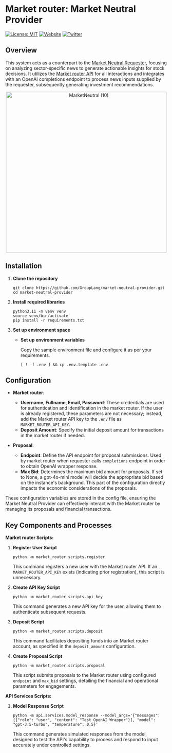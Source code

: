 # Market router: Market Neutral Provider
[![License: MIT](https://img.shields.io/badge/License-MIT-yellow.svg)](https://opensource.org/licenses/MIT)
[![Website](https://img.shields.io/badge/Visit-marketrouter.ai-blue)](https://marketrouter.ai)
[![Twitter](https://img.shields.io/twitter/url/https/twitter.com/GroupLang.svg?style=social&label=Follow%20%40GroupLang)](https://twitter.com/GroupLang)

## Overview

This system acts as a counterpart to the [Market Neutral Requester](https://github.com/GroupLang/neutral-portfolio-requester), focusing on analyzing sector-specific news to generate actionable insights for stock decisions. It utilizes the [Market router API](https://marketrouter.ai/) for all interactions and integrates with an OpenAI completions endpoint to process news inputs supplied by the requester, subsequently generating investment recommendations.

<p align="center">
  <img src="https://github.com/user-attachments/assets/9b29a7bc-5b89-4c67-9336-2249f0569d00" alt="MarketNeutral (10)" width="500">
</p>

## Installation

1. **Clone the repository**

   ```shell
   git clone https://github.com/GroupLang/market-neutral-provider.git
   cd market-neutral-provider
   ```
2. **Install required libraries**
   ```shell
   python3.11 -m venv venv
   source venv/bin/activate
   pip install -r requirements.txt
   ```
3. **Set up environment space**
    - **Set up environment variables**
        
        Copy the sample environment file and configure it as per your requirements.

        ```shell
        [ ! -f .env ] && cp .env.template .env
        ```


## Configuration

- **Market router**:
  - **Username, Fullname, Email, Password**: These credentials are used for authentication and identification in the market router. If the user is already registered, these parameters are not necessary; instead, add the Market router API key to the `.env` file as `MARKET_ROUTER_API_KEY`.
  - **Deposit Amount**: Specify the initial deposit amount for transactions in the market router if needed.
  
- **Proposal**:
  - **Endpoint**: Define the API endpoint for proposal submissions. Used by market router when requester calls `completions` endpoint in order to obtain OpenAI wrapper response.
  - **Max Bid**: Determines the maximum bid amount for proposals. If set to None, a gpt-4o-mini model will decide the appropriate bid based on the instance's background. This part of the configuration directly impacts the economic considerations of the proposals.

These configuration variables are stored in the config file, ensuring the Market Neutral Provider can effectively interact with the Market router by managing its proposals and financial transactions.

## Key Components and Processes

**Market router Scripts:**
1. **Register User Script**
   ```shell
   python -m market_router.scripts.register
   ```
   This command registers a new user with the Market router API. If an `MARKET_ROUTER_API_KEY` exists (indicating prior registration), this script is unnecessary.

2. **Create API Key Script**
   ```shell
   python -m market_router.scripts.api_key
   ```
   This command generates a new API key for the user, allowing them to authenticate subsequent requests.

3. **Deposit Script**
   ```shell
   python -m market_router.scripts.deposit
   ```
   This command facilitates depositing funds into an Market router account, as specified in the `deposit_amount` configuration.

4. **Create Proposal Script**
   ```shell
   python -m market_router.scripts.proposal
   ```
   This script submits proposals to the Market router using configured `endpoint` and `max_bid` settings, detailing the financial and operational parameters for engagements.

**API Services Scripts:**
1. **Model Response Script**
   ```shell
   python -m api.services.model_response --model_args='{"messages": [{"role": "user", "content": "Test OpenAI Wrapper"}], "model": "gpt-3.5-turbo", "temperature": 0.5}'
   ```
   This command generates simulated responses from the model, designed to test the API's capability to process and respond to input accurately under controlled settings.
